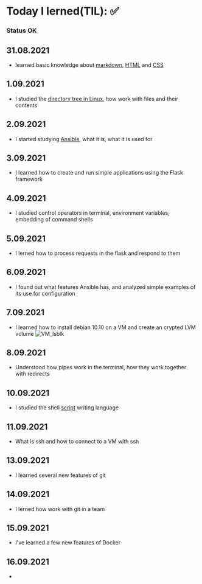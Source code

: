 # **Today I lerned(TIL):** ✅ 
### Status OK
## 31.08.2021
* learned basic knowledge about [markdown](https://guides.hexlet.io/markdown/), [HTML](https://ru.code-basics.com/languages/html) and [CSS](https://ru.code-basics.com/languages/css)
## 1.09.2021
* I studied the [directory tree in Linux](https://stepik.org/course/762/syllabus), how work with files and their contents
## 2.09.2021
* I started studying [Ansible](https://www.ansible.com/), what it is, what it is used for
## 3.09.2021
* I learned how to create and run simple applications using the Flask framework
## 4.09.2021
* I studied control operators in terminal, environment variables, embedding of command shells
## 5.09.2021
* I lerned how to process requests in the flask and respond to them
## 6.09.2021
* I found out what features Ansible has, and analyzed simple examples of its use for configuration
## 7.09.2021
* I learned how to install debian 10.10 on a VM and create an crypted LVM volume ![VM_lsblk](./lsblk_b2br.png)
## 8.09.2021
* Understood how pipes work in the terminal, how they work together with redirects
## 10.09.2021
* I studied the shell [script](https://habr.com/ru/company/ruvds/blog/325522/) writing language
## 11.09.2021
* What is ssh and how to connect to a VM with ssh
## 13.09.2021
* I learned several new features of git
## 14.09.2021
* I lerned how work with git in a team
## 15.09.2021
* I've learned a few new features of Docker
## 16.09.2021
* 